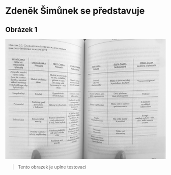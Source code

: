 # Zdeněk Šimůnek se představuje

## Obrázek 1

![Na plovárně](/image6.jpeg)
> Tento obrazek je uplne testovaci
